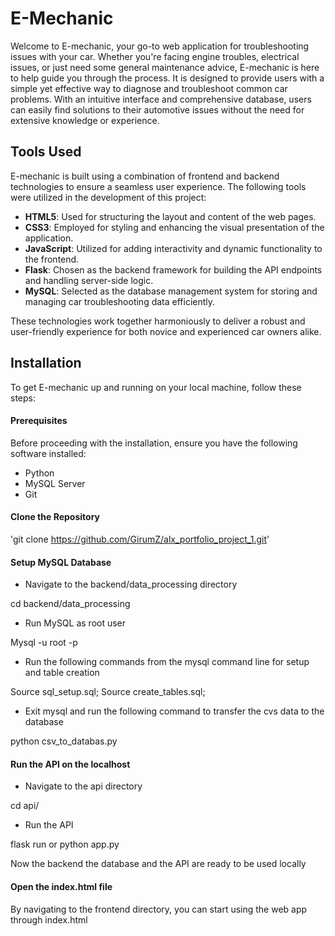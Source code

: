 # E-Mechanic
Welcome to E-mechanic, your go-to web application for troubleshooting issues with your car. Whether you're facing engine troubles, electrical issues, or just need some general maintenance advice, E-mechanic is here to help guide you through the process.
It is designed to provide users with a simple yet effective way to diagnose and troubleshoot common car problems. With an intuitive interface and comprehensive database, users can easily find solutions to their automotive issues without the need for extensive knowledge or experience.

## Tools Used

E-mechanic is built using a combination of frontend and backend technologies to ensure a seamless user experience. The following tools were utilized in the development of this project:

- **HTML5**: Used for structuring the layout and content of the web pages.
- **CSS3**: Employed for styling and enhancing the visual presentation of the application.
- **JavaScript**: Utilized for adding interactivity and dynamic functionality to the frontend.
- **Flask**: Chosen as the backend framework for building the API endpoints and handling server-side logic.
- **MySQL**: Selected as the database management system for storing and managing car troubleshooting data efficiently.

These technologies work together harmoniously to deliver a robust and user-friendly experience for both novice and experienced car owners alike.


## Installation

To get E-mechanic up and running on your local machine, follow these steps:

#### Prerequisites

Before proceeding with the installation, ensure you have the following software installed:

- Python
- MySQL Server
- Git

#### Clone the Repository

'git clone https://github.com/GirumZ/alx_portfolio_project_1.git'

#### Setup MySQL Database

- Navigate to the backend/data_processing directory 

cd backend/data_processing

- Run MySQL as root user

Mysql -u root -p

- Run the following commands from the mysql command line for setup and table creation

Source sql_setup.sql;
Source create_tables.sql;

- Exit mysql and run the following command to transfer the cvs data to the database

python csv_to_databas.py 

#### Run the API on the localhost

- Navigate to the api directory

cd api/

- Run the API

flask run
or
python app.py

Now the backend the database and the API are ready to be used locally

#### Open the index.html file

By navigating to the frontend directory, you can start using the web app through index.html

